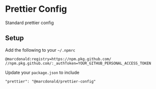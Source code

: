 # Prettier Config

Standard prettier config

## Setup

Add the following to your `~/.npmrc`

```
@marcdonald:registry=https://npm.pkg.github.com/
//npm.pkg.github.com/:_authToken=YOUR_GITHUB_PERSONAL_ACCESS_TOKEN
```

Update your `package.json` to include

`"prettier": "@marcdonald/prettier-config"`

